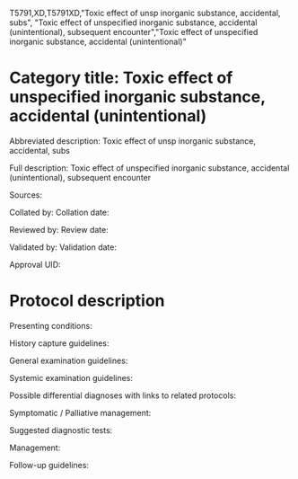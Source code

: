 T5791,XD,T5791XD,"Toxic effect of unsp inorganic substance, accidental, subs", "Toxic effect of unspecified inorganic substance, accidental (unintentional), subsequent encounter","Toxic effect of unspecified inorganic substance, accidental (unintentional)"
# Category title: Toxic effect of unspecified inorganic substance, accidental (unintentional)

Abbreviated description: Toxic effect of unsp inorganic substance, accidental, subs

Full description: Toxic effect of unspecified inorganic substance, accidental (unintentional), subsequent encounter

Sources:

Collated by:
Collation date:

Reviewed by:
Review date:

Validated by:
Validation date:

Approval UID:

# Protocol description

Presenting conditions:

History capture guidelines:

General examination guidelines:

Systemic examination guidelines:

Possible differential diagnoses with links to related protocols:

Symptomatic / Palliative management:

Suggested diagnostic tests:

Management:

Follow-up guidelines:
